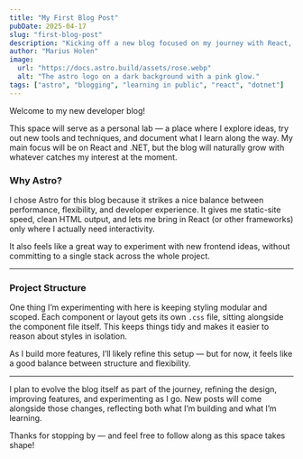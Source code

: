 ```yaml
---
title: "My First Blog Post"
pubDate: 2025-04-17
slug: "first-blog-post"
description: "Kicking off a new blog focused on my journey with React, .NET, and the tools I explore along the way."
author: "Marius Holen"
image:
  url: "https://docs.astro.build/assets/rose.webp"
  alt: "The astro logo on a dark background with a pink glow."
tags: ["astro", "blogging", "learning in public", "react", "dotnet"]
---
```


Welcome to my new developer blog!

This space will serve as a personal lab — a place where I explore ideas, try out new tools and techniques, and document what I learn along the way. My main focus will be on React and .NET, but the blog will naturally grow with whatever catches my interest at the moment.

### Why Astro?

I chose Astro for this blog because it strikes a nice balance between performance, flexibility, and developer experience. It gives me static-site speed, clean HTML output, and lets me bring in React (or other frameworks) only where I actually need interactivity.

It also feels like a great way to experiment with new frontend ideas, without committing to a single stack across the whole project.

---

### Project Structure

One thing I’m experimenting with here is keeping styling modular and scoped. Each component or layout gets its own `.css` file, sitting alongside the component file itself. This keeps things tidy and makes it easier to reason about styles in isolation.

As I build more features, I’ll likely refine this setup — but for now, it feels like a good balance between structure and flexibility.

---

I plan to evolve the blog itself as part of the journey, refining the design, improving features, and experimenting as I go. New posts will come alongside those changes, reflecting both what I’m building and what I’m learning.

Thanks for stopping by — and feel free to follow along as this space takes shape!
